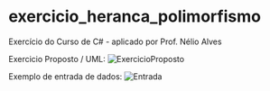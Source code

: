 # exercicio_heranca_polimorfismo
Exercício do Curso de C# - aplicado por Prof. Nélio Alves

Exercicio Proposto / UML: 
![ExercicioProposto](https://user-images.githubusercontent.com/50780211/107101410-ff220480-67f5-11eb-9435-5e7d56e8c069.png)

Exemplo de entrada de dados:
![Entrada](https://user-images.githubusercontent.com/50780211/107101458-27a9fe80-67f6-11eb-9292-52fe5f80c51b.png)

